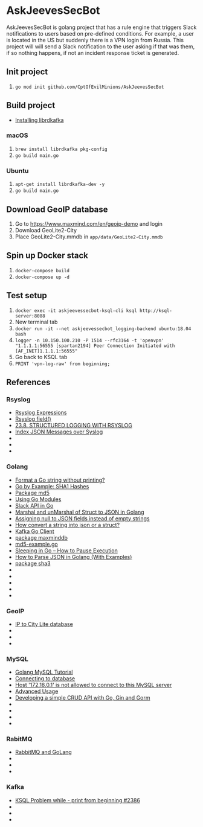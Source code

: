 # AskJeevesSecBot

AskJeevesSecBot is golang project that has a rule engine that triggers Slack notifications to users based on pre-defined conditions. For example, a user is located in the US but suddenly there is a VPN login from Russia. This project will will send a Slack notification to the user asking if that was them, if so nothing happens, if not an incident response ticket is generated.


## Init project
1. `go mod init github.com/CptOfEvilMinions/AskJeevesSecBot`

## Build project
* [Installing librdkafka](https://github.com/confluentinc/confluent-kafka-go#getting-started)

### macOS
1. `brew install librdkafka pkg-config`
1. `go build main.go`

### Ubuntu
1. `apt-get install librdkafka-dev -y`
1. `go build main.go`

## Download GeoIP database
1. Go to https://www.maxmind.com/en/geoip-demo and login
1. Download GeoLite2-City
1. Place GeoLite2-City.mmdb in `app/data/GeoLite2-City.mmdb`

## Spin up Docker stack
1. `docker-compose build`
1. `docker-compose up -d`

## Test setup
1. `docker exec -it askjeevessecbot-ksql-cli ksql http://ksql-server:8088`
1. New terminal tab
1. `docker run -it --net askjeevessecbot_logging-backend ubuntu:18.04 bash`
1. `logger -n 10.150.100.210 -P 1514 --rfc3164 -t 'openvpn' "1.1.1.1:56555 [spartan2194] Peer Connection Initiated with [AF_INET]1.1.1.1:56555"`
1. Go back to KSQL tab
1. `PRINT 'vpn-log-raw' from beginning;`

## References
### Rsyslog
* [Rsyslog Expressions](https://www.rsyslog.com/doc/v8-stable/rainerscript/expressions.html)
* [Rsyslog field()](https://www.rsyslog.com/doc/v8-stable/rainerscript/functions/rs-field.html)
* [23.8. STRUCTURED LOGGING WITH RSYSLOG](https://access.redhat.com/documentation/en-us/red_hat_enterprise_linux/7/html/system_administrators_guide/s1-structured_logging_with_rsyslog)
* [Index JSON Messages over Syslog](https://sematext.com/docs/logs/json-messages-over-syslog/)
* []()
* []()
* []()

### Golang
* [Format a Go string without printing?](https://stackoverflow.com/questions/11123865/format-a-go-string-without-printing)
* [Go by Example: SHA1 Hashes](https://gobyexample.com/sha1-hashes)
* [Package md5](https://golang.org/pkg/crypto/md5/)
* [Using Go Modules](https://blog.golang.org/using-go-modules)
* [Slack API in Go](https://github.com/slack-go/slack)
* [Marshal and unMarshal of Struct to JSON in Golang](https://www.restapiexample.com/golang-tutorial/marshal-and-unmarshal-of-struct-data-using-golang/)
* [Assigning null to JSON fields instead of empty strings](https://stackoverflow.com/questions/31048557/assigning-null-to-json-fields-instead-of-empty-strings)
* [How convert a string into json or a struct?](https://forum.golangbridge.org/t/how-convert-a-string-into-json-or-a-struct/3457)
* [Kafka Go Client](https://docs.confluent.io/current/clients/go.html)
* [package maxminddb](https://pkg.go.dev/github.com/oschwald/maxminddb-golang?tab=doc#example-Reader.Lookup-Interface)
* [md5-example.go](https://gist.github.com/sergiotapia/8263278)
* [Sleeping in Go – How to Pause Execution](https://golangcode.com/sleeping-with-go/)
* [How to Parse JSON in Golang (With Examples)](https://www.sohamkamani.com/blog/2017/10/18/parsing-json-in-golang/)
* [package sha3](https://pkg.go.dev/golang.org/x/crypto/sha3?tab=overview)
* []()
* []()
* []()
* []()
* []()

### GeoIP
* [IP to City Lite database](https://db-ip.com/db/download/ip-to-city-lite)
* []()
* []()
* []()

### MySQL 
* [Golang MySQL Tutorial](https://tutorialedge.net/golang/golang-mysql-tutorial/)
* [Connecting to database](http://gorm.io/docs/connecting_to_the_database.html)
* [Host '172.18.0.1' is not allowed to connect to this MySQL server](https://github.com/docker-library/mysql/issues/275)
* [Advanced Usage](http://jinzhu.me/gorm/advanced.html#compose-primary-key)
* [Developing a simple CRUD API with Go, Gin and Gorm](https://medium.com/@cgrant/developing-a-simple-crud-api-with-go-gin-and-gorm-df87d98e6ed1)
* []()
* []()
* []()
* []()

### RabitMQ
* [RabbitMQ and GoLang](https://www.rabbitmq.com/tutorials/tutorial-one-go.html)
* []()
* []()
* []()

### Kafka
* [KSQL Problem while - print <topic> from beginning #2386](https://github.com/confluentinc/ksql/issues/2386)
* []()
* []()
* []()